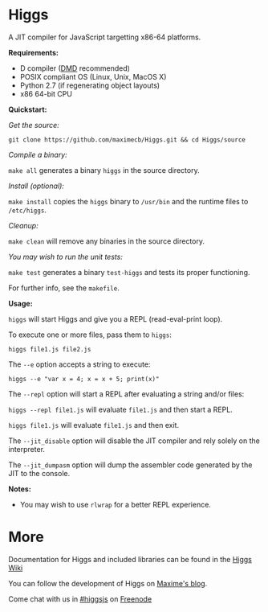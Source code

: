 Higgs
=====

A JIT compiler for JavaScript targetting x86-64 platforms.

**Requirements:**

- D compiler ([DMD](http://dlang.org/dmd-linux.html) recommended)
- POSIX compliant OS (Linux, Unix, MacOS X)
- Python 2.7 (if regenerating object layouts)
- x86 64-bit CPU

**Quickstart:**

*Get the source:*
 
`git clone https://github.com/maximecb/Higgs.git && cd Higgs/source`

*Compile a binary:*
 
`make all`
generates a binary `higgs` in the source directory.

*Install (optional):*
 
`make install` 
copies the `higgs` binary to `/usr/bin` and the runtime files to `/etc/higgs`.

*Cleanup:*

`make clean`
will remove any binaries in the source directory.

*You may wish to run the unit tests:*
 
`make test`
generates a binary `test-higgs` and tests its proper functioning.

For further info, see the `makefile`.

**Usage:**

`higgs` will start Higgs and give you a REPL (read-eval-print loop).

To execute one or more files, pass them to `higgs`:

`higgs file1.js file2.js`

The `--e` option accepts a string to execute:

`higgs --e "var x = 4; x = x + 5; print(x)"`

The `--repl` option will start a REPL after evaluating a string and/or files:

`higgs --repl file1.js` will evaluate `file1.js` and then start a REPL.

`higgs file1.js` will evaluate `file1.js` and then exit.

The `--jit_disable` option will disable the JIT compiler and rely solely on the interpreter.

The `--jit_dumpasm` option will dump the assembler code generated by the JIT to the console.

**Notes:**
 - You may wish to use `rlwrap` for a better REPL experience.

More
=====

Documentation for Higgs and included libraries can be found in the [Higgs Wiki](https://github.com/maximecb/Higgs/wiki)

You can follow the development of Higgs on [Maxime's blog](http://pointersgonewild.wordpress.com/category/higgs/).

Come chat with us in [\#higgsjs](http://webchat.freenode.net/?channels=higgsjs) on [Freenode](http://freenode.net/)
